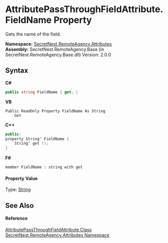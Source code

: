 # AttributePassThroughFieldAttribute.FieldName Property 
 

Gets the name of the field.

**Namespace:**&nbsp;<a href="N_SecretNest_RemoteAgency_Attributes">SecretNest.RemoteAgency.Attributes</a><br />**Assembly:**&nbsp;SecretNest.RemoteAgency.Base (in SecretNest.RemoteAgency.Base.dll) Version: 2.0.0

## Syntax

**C#**<br />
``` C#
public string FieldName { get; }
```

**VB**<br />
``` VB
Public ReadOnly Property FieldName As String
	Get
```

**C++**<br />
``` C++
public:
property String^ FieldName {
	String^ get ();
}
```

**F#**<br />
``` F#
member FieldName : string with get

```


#### Property Value
Type: <a href="https://docs.microsoft.com/dotnet/api/system.string" target="_blank">String</a>

## See Also


#### Reference
<a href="T_SecretNest_RemoteAgency_Attributes_AttributePassThroughFieldAttribute">AttributePassThroughFieldAttribute Class</a><br /><a href="N_SecretNest_RemoteAgency_Attributes">SecretNest.RemoteAgency.Attributes Namespace</a><br />